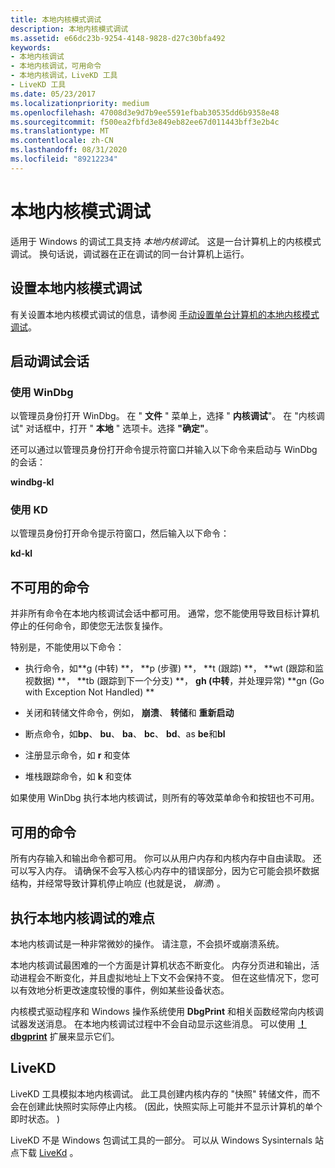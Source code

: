 ```yaml
---
title: 本地内核模式调试
description: 本地内核模式调试
ms.assetid: e66dc23b-9254-4148-9828-d27c30bfa492
keywords:
- 本地内核调试
- 本地内核调试，可用命令
- 本地内核调试，LiveKD 工具
- LiveKD 工具
ms.date: 05/23/2017
ms.localizationpriority: medium
ms.openlocfilehash: 47008d3e9d7b9ee5591efbab30535dd6b9358e48
ms.sourcegitcommit: f500ea2fbfd3e849eb82ee67d011443bff3e2b4c
ms.translationtype: MT
ms.contentlocale: zh-CN
ms.lasthandoff: 08/31/2020
ms.locfileid: "89212234"
---
```

# <a name="local-kernel-mode-debugging"></a>本地内核模式调试


适用于 Windows 的调试工具支持 *本地内核调试*。 这是一台计算机上的内核模式调试。 换句话说，调试器在正在调试的同一台计算机上运行。

## <a name="span-idstarting_local_kernel_debuggingspanspan-idstarting_local_kernel_debuggingspansetting-up-local-kernel-mode-debugging"></a><span id="starting_local_kernel_debugging"></span><span id="STARTING_LOCAL_KERNEL_DEBUGGING"></span>设置本地内核模式调试


有关设置本地内核模式调试的信息，请参阅 [手动设置单台计算机的本地内核模式调试](setting-up-local-kernel-debugging-of-a-single-computer-manually.md)。

## <a name="span-idstarting_the_debugging_sessionspanspan-idstarting_the_debugging_sessionspanspan-idstarting_the_debugging_sessionspanstarting-the-debugging-session"></a><span id="Starting_the_Debugging_Session"></span><span id="starting_the_debugging_session"></span><span id="STARTING_THE_DEBUGGING_SESSION"></span>启动调试会话


### <a name="span-idusing_windbgspanspan-idusing_windbgspanspan-idusing_windbgspanusing-windbg"></a><span id="Using_WinDbg"></span><span id="using_windbg"></span><span id="USING_WINDBG"></span>使用 WinDbg

以管理员身份打开 WinDbg。 在 " **文件** " 菜单上，选择 " **内核调试**"。 在 "内核调试" 对话框中，打开 " **本地** " 选项卡。选择 **"确定"**。

还可以通过以管理员身份打开命令提示符窗口并输入以下命令来启动与 WinDbg 的会话：

**windbg-kl**

### <a name="span-idusing_kdspanspan-idusing_kdspanspan-idusing_kdspanusing-kd"></a><span id="Using_KD"></span><span id="using_kd"></span><span id="USING_KD"></span>使用 KD

以管理员身份打开命令提示符窗口，然后输入以下命令：

**kd-kl**

## <a name="span-idcommands_that_are_not_availablespanspan-idcommands_that_are_not_availablespancommands-that-are-not-available"></a><span id="commands_that_are_not_available"></span><span id="COMMANDS_THAT_ARE_NOT_AVAILABLE"></span>不可用的命令


并非所有命令在本地内核调试会话中都可用。 通常，您不能使用导致目标计算机停止的任何命令，即使您无法恢复操作。

特别是，不能使用以下命令：

-   执行命令，如**g (中转) **， **p (步骤) **， **t (跟踪) **， **wt (跟踪和监视数据) **， **tb (跟踪到下一个分支) **， **gh (中转**，并处理异常) **gn (Go with Exception Not Handled) **

-   关闭和转储文件命令，例如， **崩溃**、 **转储**和 **重新启动**

-   断点命令，如**bp**、 **bu**、 **ba**、 **bc**、 **bd**、as **be**和**bl**

-   注册显示命令，如 **r** 和变体

-   堆栈跟踪命令，如 **k** 和变体

如果使用 WinDbg 执行本地内核调试，则所有的等效菜单命令和按钮也不可用。

## <a name="span-idcommands_that_are_availablespanspan-idcommands_that_are_availablespancommands-that-are-available"></a><span id="commands_that_are_available"></span><span id="COMMANDS_THAT_ARE_AVAILABLE"></span>可用的命令


所有内存输入和输出命令都可用。 你可以从用户内存和内核内存中自由读取。 还可以写入内存。 请确保不会写入核心内存中的错误部分，因为它可能会损坏数据结构，并经常导致计算机停止响应 (也就是说， *崩溃*) 。

## <a name="span-iddifficulties_in_performing_local_kernel_debuggingspanspan-iddifficulties_in_performing_local_kernel_debuggingspandifficulties-in-performing-local-kernel-debugging"></a><span id="difficulties_in_performing_local_kernel_debugging"></span><span id="DIFFICULTIES_IN_PERFORMING_LOCAL_KERNEL_DEBUGGING"></span>执行本地内核调试的难点


本地内核调试是一种非常微妙的操作。 请注意，不会损坏或崩溃系统。

本地内核调试最困难的一个方面是计算机状态不断变化。 内存分页进和输出，活动进程会不断变化，并且虚拟地址上下文不会保持不变。 但在这些情况下，您可以有效地分析更改速度较慢的事件，例如某些设备状态。

内核模式驱动程序和 Windows 操作系统使用 **DbgPrint** 和相关函数经常向内核调试器发送消息。 在本地内核调试过程中不会自动显示这些消息。 可以使用 [**！ dbgprint**](-dbgprint.md) 扩展来显示它们。

## <a name="span-idlivekdspanspan-idlivekdspanlivekd"></a><span id="livekd"></span><span id="LIVEKD"></span>LiveKD


LiveKD 工具模拟本地内核调试。 此工具创建内核内存的 "快照" 转储文件，而不会在创建此快照时实际停止内核。  (因此，快照实际上可能并不显示计算机的单个即时状态。 ) 

LiveKD 不是 Windows 包调试工具的一部分。 可以从 Windows Sysinternals 站点下载 [LiveKd](/sysinternals/downloads/livekd) 。

 

